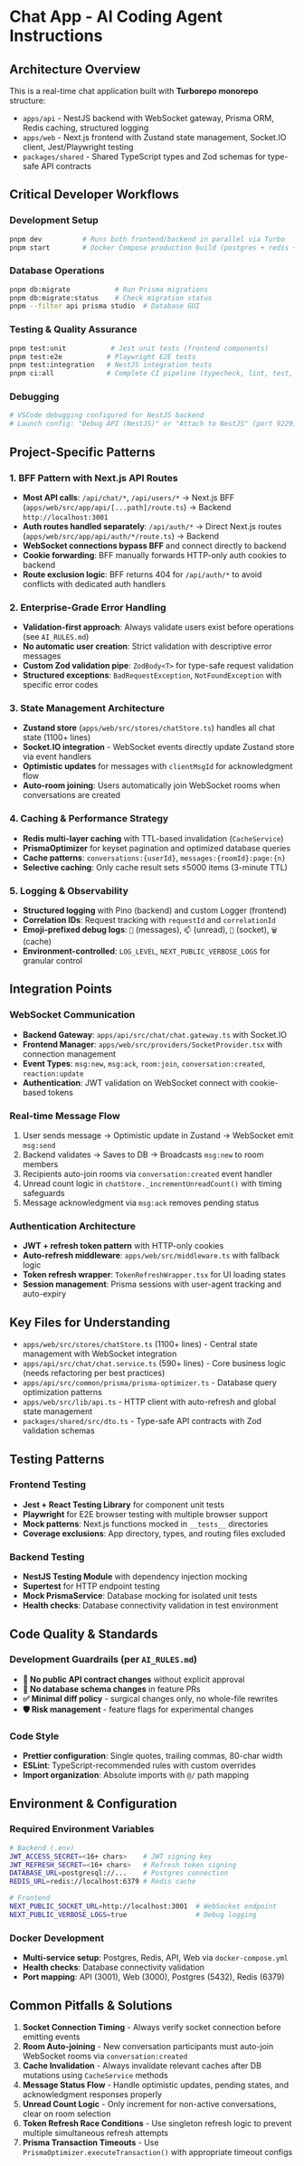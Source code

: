 # Chat App - AI Coding Agent Instructions

## Architecture Overview

This is a real-time chat application built with **Turborepo monorepo** structure:
- `apps/api` - NestJS backend with WebSocket gateway, Prisma ORM, Redis caching, structured logging
- `apps/web` - Next.js frontend with Zustand state management, Socket.IO client, Jest/Playwright testing
- `packages/shared` - Shared TypeScript types and Zod schemas for type-safe API contracts

## Critical Developer Workflows

### Development Setup
```bash
pnpm dev          # Runs both frontend/backend in parallel via Turbo
pnpm start        # Docker Compose production build (postgres + redis + api + web)
```

### Database Operations  
```bash
pnpm db:migrate           # Run Prisma migrations
pnpm db:migrate:status    # Check migration status  
pnpm --filter api prisma studio  # Database GUI
```

### Testing & Quality Assurance
```bash
pnpm test:unit           # Jest unit tests (frontend components)
pnpm test:e2e           # Playwright E2E tests  
pnpm test:integration   # NestJS integration tests
pnpm ci:all             # Complete CI pipeline (typecheck, lint, test, build, audit, db)
```

### Debugging
```bash
# VSCode debugging configured for NestJS backend
# Launch config: "Debug API (NestJS)" or "Attach to NestJS" (port 9229)
```

## Project-Specific Patterns

### 1. **BFF Pattern with Next.js API Routes**
- **Most API calls**: `/api/chat/*`, `/api/users/*` → Next.js BFF (`apps/web/src/app/api/[...path]/route.ts`) → Backend `http://localhost:3001`
- **Auth routes handled separately**: `/api/auth/*` → Direct Next.js routes (`apps/web/src/app/api/auth/*/route.ts`) → Backend
- **WebSocket connections bypass BFF** and connect directly to backend
- **Cookie forwarding**: BFF manually forwards HTTP-only auth cookies to backend
- **Route exclusion logic**: BFF returns 404 for `/api/auth/*` to avoid conflicts with dedicated auth handlers

### 2. **Enterprise-Grade Error Handling**
- **Validation-first approach**: Always validate users exist before operations (see `AI_RULES.md`)
- **No automatic user creation**: Strict validation with descriptive error messages
- **Custom Zod validation pipe**: `ZodBody<T>` for type-safe request validation
- **Structured exceptions**: `BadRequestException`, `NotFoundException` with specific error codes

### 3. **State Management Architecture**
- **Zustand store** (`apps/web/src/stores/chatStore.ts`) handles all chat state (1100+ lines)
- **Socket.IO integration** - WebSocket events directly update Zustand store via event handlers
- **Optimistic updates** for messages with `clientMsgId` for acknowledgment flow
- **Auto-room joining**: Users automatically join WebSocket rooms when conversations are created

### 4. **Caching & Performance Strategy**
- **Redis multi-layer caching** with TTL-based invalidation (`CacheService`)
- **PrismaOptimizer** for keyset pagination and optimized database queries
- **Cache patterns**: `conversations:{userId}`, `messages:{roomId}:page:{n}`
- **Selective caching**: Only cache result sets ≤5000 items (3-minute TTL)

### 5. **Logging & Observability**
- **Structured logging** with Pino (backend) and custom Logger (frontend) 
- **Correlation IDs**: Request tracking with `requestId` and `correlationId`
- **Emoji-prefixed debug logs**: `🔵` (messages), `📫` (unread), `🚀` (socket), `🗑️` (cache)
- **Environment-controlled**: `LOG_LEVEL`, `NEXT_PUBLIC_VERBOSE_LOGS` for granular control

## Integration Points

### WebSocket Communication
- **Backend Gateway**: `apps/api/src/chat/chat.gateway.ts` with Socket.IO
- **Frontend Manager**: `apps/web/src/providers/SocketProvider.tsx` with connection management
- **Event Types**: `msg:new`, `msg:ack`, `room:join`, `conversation:created`, `reaction:update`
- **Authentication**: JWT validation on WebSocket connect with cookie-based tokens

### Real-time Message Flow
1. User sends message → Optimistic update in Zustand → WebSocket emit `msg:send`
2. Backend validates → Saves to DB → Broadcasts `msg:new` to room members  
3. Recipients auto-join rooms via `conversation:created` event handler
4. Unread count logic in `chatStore._incrementUnreadCount()` with timing safeguards
5. Message acknowledgment via `msg:ack` removes pending status

### Authentication Architecture
- **JWT + refresh token pattern** with HTTP-only cookies
- **Auto-refresh middleware**: `apps/web/src/middleware.ts` with fallback logic
- **Token refresh wrapper**: `TokenRefreshWrapper.tsx` for UI loading states
- **Session management**: Prisma sessions with user-agent tracking and auto-expiry

## Key Files for Understanding

- `apps/web/src/stores/chatStore.ts` (1100+ lines) - Central state management with WebSocket integration
- `apps/api/src/chat/chat.service.ts` (590+ lines) - Core business logic (needs refactoring per best practices)
- `apps/api/src/common/prisma/prisma-optimizer.ts` - Database query optimization patterns
- `apps/web/src/lib/api.ts` - HTTP client with auto-refresh and global state management
- `packages/shared/src/dto.ts` - Type-safe API contracts with Zod validation schemas

## Testing Patterns

### Frontend Testing
- **Jest + React Testing Library** for component unit tests
- **Playwright** for E2E browser testing with multiple browser support
- **Mock patterns**: Next.js functions mocked in `__tests__` directories
- **Coverage exclusions**: App directory, types, and routing files excluded

### Backend Testing  
- **NestJS Testing Module** with dependency injection mocking
- **Supertest** for HTTP endpoint testing
- **Mock PrismaService**: Database mocking for isolated unit tests
- **Health checks**: Database connectivity validation in test environment

## Code Quality & Standards

### Development Guardrails (per `AI_RULES.md`)
- **🚫 No public API contract changes** without explicit approval
- **🚫 No database schema changes** in feature PRs
- **✅ Minimal diff policy** - surgical changes only, no whole-file rewrites
- **🛡️ Risk management** - feature flags for experimental changes

### Code Style
- **Prettier configuration**: Single quotes, trailing commas, 80-char width
- **ESLint**: TypeScript-recommended rules with custom overrides
- **Import organization**: Absolute imports with `@/` path mapping

## Environment & Configuration

### Required Environment Variables
```bash
# Backend (.env)
JWT_ACCESS_SECRET=<16+ chars>    # JWT signing key
JWT_REFRESH_SECRET=<16+ chars>   # Refresh token signing
DATABASE_URL=postgresql://...    # Postgres connection
REDIS_URL=redis://localhost:6379 # Redis cache

# Frontend  
NEXT_PUBLIC_SOCKET_URL=http://localhost:3001  # WebSocket endpoint
NEXT_PUBLIC_VERBOSE_LOGS=true                 # Debug logging
```

### Docker Development
- **Multi-service setup**: Postgres, Redis, API, Web via `docker-compose.yml`
- **Health checks**: Database connectivity validation
- **Port mapping**: API (3001), Web (3000), Postgres (5432), Redis (6379)

## Common Pitfalls & Solutions

1. **Socket Connection Timing** - Always verify socket connection before emitting events
2. **Room Auto-joining** - New conversation participants must auto-join WebSocket rooms via `conversation:created`
3. **Cache Invalidation** - Always invalidate relevant caches after DB mutations using `CacheService` methods
4. **Message Status Flow** - Handle optimistic updates, pending states, and acknowledgment responses properly
5. **Unread Count Logic** - Only increment for non-active conversations, clear on room selection
6. **Token Refresh Race Conditions** - Use singleton refresh logic to prevent multiple simultaneous refresh attempts
7. **Prisma Transaction Timeouts** - Use `PrismaOptimizer.executeTransaction()` with appropriate timeout configs
